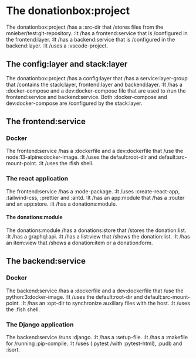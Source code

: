 # The donationbox:project

The donationbox:project /has a :src-dir that /stores files from the mnieber/test:git-repository.
:It /has a frontend:service that is /configured in the frontend:layer.
:It /has a backend:service that is /configured in the backend:layer.
:It /uses a :vscode-project.


## The config:layer and stack:layer

The donationbox:project /has a config:layer that /has a service:layer-group that /contains the stack:layer, frontend:layer and backend:layer.
:It /has a :docker-compose and a dev:docker-compose file that are used
to /run the frontend:service and backend:service.
Both :docker-compose and dev:docker-compose are /configured by the stack:layer.


## The frontend:service

### Docker

The frontend:service /has a :dockerfile and a dev:dockerfile that /use the node:13-alpine:docker-image.
:It /uses the default:root-dir and default:src-mount-point.
:It /uses the :fish shell.

### The react application

The frontend:service /has a :node-package.
:It /uses :create-react-app, :tailwind-css, :prettier and :antd.
:It /has an app:module that /has a :router and an app:store.
:It /has a donations:module.

#### The donations:module

The donations:module /has a donations:store that /stores the donation:list.
:It /has a graphql:api.
:It /has a list:view that /shows the donation:list.
:It /has an item:view that /shows a donation:item or a donation:form.


## The backend:service

### Docker

The backend:service /has a :dockerfile and a dev:dockerfile that /use the python:3:docker-image.
:It /uses the default:root-dir and default:src-mount-point.
:It /has an :opt-dir to synchronize auxiliary files with the host.
:It /uses the :fish shell.

### The Django application

The backend:service /runs :django.
:It /has a :setup-file.
:It /has a :makefile for /running :pip-compile.
:It /uses (:pytest /with :pytest-html), :pudb and :isort.
